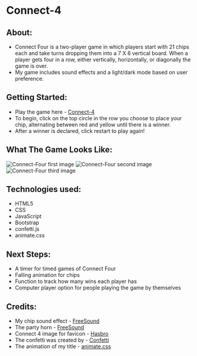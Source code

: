 # Connect-4

## About:
  - Connect Four is a two-player game in which players start with 21 chips each and take turns dropping them into a 7 X 6 vertical board. When a player gets four in a row, either vertically, horizontally, or diagonally the game is over.
  - My game includes sound effects and a light/dark mode based on user preference.

## Getting Started:
 - Play the game here - <a href='https://clairecarden-connect-four.surge.sh/'>Connect-4</a>
 - To begin, click on the top circle in the row you choose to place your chip, alternating between red and yellow until there is a winner.
 - After a winner is declared, click restart to play again!

## What The Game Looks Like:
  ![Connect-Four first image](/assets/Connect-Four-1.png)
  ![Connect-Four second image](/assets/Connect-Four-2.png)
  ![Connect-Four third image](/assets/Connect-Four-3.png)

## Technologies used:
  - HTML5 
  - CSS
  - JavaScript
  - Bootstrap
  - confetti.js
  - animate.css

## Next Steps:
  - A timer for timed games of Connect Four
  - Falling animation for chips
  - Function to track how many wins each player has
  - Computer player option for people playing the game by themselves 

## Credits:
- My chip sound effect - [FreeSound](https://freesound.org/people/discokingmusic/sounds/271387/)
- The party horn - [FreeSound](https://freesound.org/people/vewiu/sounds/379617/)
- Connect 4 image for favicon - [Hasbro](https://www.gamesofberkeley.com/connect-four-hasbro-hsba5640.html)
- The confetti was created by - [Confetti](https://github.com/mathusummut/)
- The animation of my title - [animate.css](https://animate.style/)